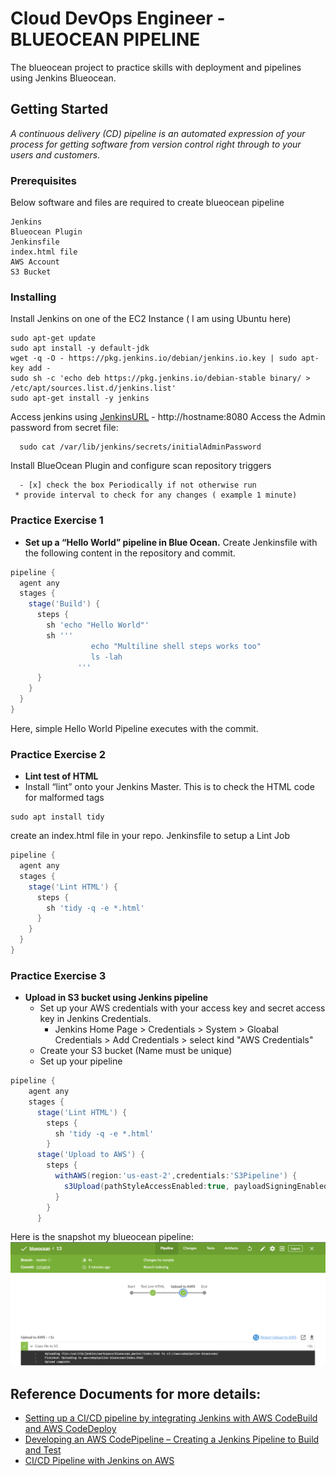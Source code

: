 
# Cloud DevOps Engineer - BLUEOCEAN PIPELINE 

The blueocean project to practice skills with deployment and pipelines using Jenkins Blueocean.

## Getting Started

*A continuous delivery (CD) pipeline is an automated expression of your process for getting software from version control right through to your users and customers.*

### Prerequisites

Below software and files are required to create blueocean pipeline

```
Jenkins
Blueocean Plugin
Jenkinsfile
index.html file
AWS Account
S3 Bucket
```

### Installing

Install Jenkins on one of the EC2 Instance ( I am using Ubuntu here)

```shell
sudo apt-get update
sudo apt install -y default-jdk
wget -q -O - https://pkg.jenkins.io/debian/jenkins.io.key | sudo apt-key add -
sudo sh -c 'echo deb https://pkg.jenkins.io/debian-stable binary/ > /etc/apt/sources.list.d/jenkins.list'
sudo apt-get install -y jenkins
```

 Access jenkins using  [JenkinsURL](http://<hostname>:8080) - http://hostname:8080
 Access the Admin password from secret file:

```shell
  sudo cat /var/lib/jenkins/secrets/initialAdminPassword
 ```
  
 Install BlueOcean Plugin and configure scan repository triggers 
  
 ```GUI
   - [x] check the box Periodically if not otherwise run
  * provide interval to check for any changes ( example 1 minute)
 ```
 
 ### Practice Exercise 1 
 * **Set up a “Hello World” pipeline in Blue Ocean.**
 Create Jenkinsfile with the following content in the repository and commit.

```groovy
pipeline {
  agent any 
  stages {
    stage('Build') {
      steps {
        sh 'echo "Hello World"'
        sh '''
                  echo "Multiline shell steps works too"
                  ls -lah
               '''
      }
    }
  }
}
```

Here, simple Hello World Pipeline executes with the commit.

 ### Practice Exercise 2
 * **Lint test of HTML**
 * Install “lint” onto your Jenkins Master. This is to check the HTML code for malformed tags
```shell
sudo apt install tidy
```
create an index.html file in your repo.
Jenkinsfile to setup a Lint Job

```groovy
pipeline {
  agent any
  stages {
    stage('Lint HTML') {
      steps {
        sh 'tidy -q -e *.html'
      }
    }
  }
}
```

 ### Practice Exercise 3
  * **Upload in S3 bucket using Jenkins pipeline**
     * Set up your AWS credentials with your access key and secret access key in Jenkins Credentials.
          * Jenkins Home Page > Credentials > System > Gloabal Credentials > Add Credentials > select kind "AWS Credentials"
     * Create your S3 bucket (Name must be unique)
     * Set up your pipeline
          
```groovy
pipeline {
    agent any
    stages {
      stage('Lint HTML') {
        steps {
          sh 'tidy -q -e *.html'
        }
      stage('Upload to AWS') {
        steps {
          withAWS(region:'us-east-2',credentials:'S3Pipeline') {
            s3Upload(pathStyleAccessEnabled:true, payloadSigningEnabled: true, file:'index.html', bucket:'awscodepipeline-blueocean')
          }
        }
      }
```
Here is the snapshot my blueocean pipeline:
![Pipeline Output](https://github.com/vmbaraiya/blueocean/blob/master/output.png)

## Reference Documents for more details:

* [Setting up a CI/CD pipeline by integrating Jenkins with AWS CodeBuild and AWS CodeDeploy](https://aws.amazon.com/blogs/devops/setting-up-a-ci-cd-pipeline-by-integrating-jenkins-with-aws-codebuild-and-aws-codedeploy/) 
* [Developing an AWS CodePipeline – Creating a Jenkins Pipeline to Build and Test](https://blog.toadworld.com/2017/12/30/developing-an-aws-codepipeline-creating-a-jenkins-pipeline-to-build-and-test) 
* [CI/CD Pipeline with Jenkins on AWS](https://medium.com/faun/ci-cd-pipeline-with-jenkins-and-aws-s3-c08a3656d381) 


